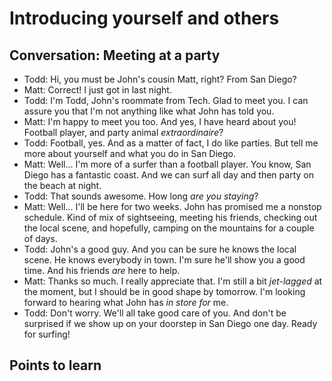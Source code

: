 # Introducing yourself and others

## Conversation: Meeting at a party

- Todd: Hi, you must be John's cousin Matt, right? From San Diego?
- Matt: Correct! I just got in last night.
- Todd: I'm Todd, John's roommate from Tech. Glad to meet you. I can assure you that I'm not anything like what John has told you.
- Matt: I'm happy to meet you too. And yes, I have heard about you! Football player, and party animal _extraordinaire_?
- Todd: Football, yes. And as a matter of fact, I do like parties. But tell me more about yourself and what you do in San Diego.
- Matt: Well... I'm more of a surfer than a football player. You know, San Diego has a fantastic coast. And we can surf all day and then party on the beach at night.
- Todd: That sounds awesome. How long _are you staying_?
- Matt: Well... I'll be here for two weeks. John has promised me a nonstop schedule. Kind of mix of sightseeing, meeting his friends, checking out the local scene, and hopefully, camping on the mountains for a couple of days.
- Todd: John's a good guy. And you can be sure he knows the local scene. He knows everybody in town. I'm sure he'll show you a good time. And his friends _are_ here to help.
- Matt: Thanks so much. I really appreciate that. I'm still a bit _jet-lagged_ at the moment, but I should be in good shape by tomorrow. I'm looking forward to hearing what John has _in store for_ me.
- Todd: Don't worry. We'll all take good care of you. And don't be surprised if we show up on your doorstep in San Diego one day. Ready for surfing!

## Points to learn
